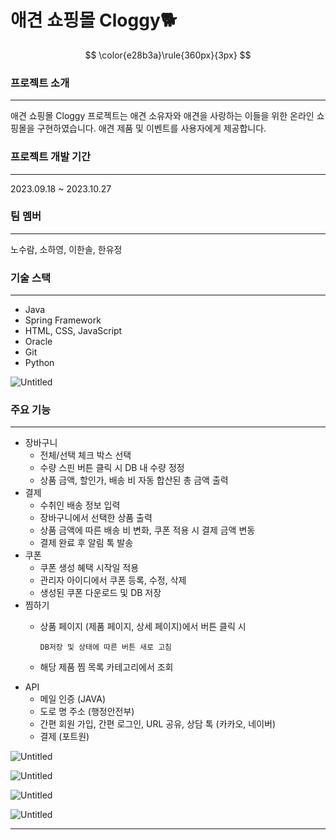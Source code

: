 # 애견 쇼핑몰 Cloggy🐕

$$
\color{e28b3a}\rule{360px}{3px}
$$

### 프로젝트 소개

---

애견 쇼핑몰 Cloggy 프로젝트는 애견 소유자와 애견을 사랑하는 이들을 위한 온라인 쇼핑몰을 구현하였습니다. 애견 제품 및 이벤트를 사용자에게 제공합니다.

### 프로젝트 개발 기간

---

2023.09.18 ~ 2023.10.27

### 팀 멤버

---

노수람, 소하영, 이한솔, 한유정

### 기술 스택

---

- Java
- Spring Framework
- HTML, CSS, JavaScript
- Oracle
- Git
- Python

![Untitled](%E1%84%8B%E1%85%A2%E1%84%80%E1%85%A7%E1%86%AB%20%E1%84%89%E1%85%AD%E1%84%91%E1%85%B5%E1%86%BC%E1%84%86%E1%85%A9%E1%86%AF%20Cloggy%F0%9F%90%95%20bc974e9992734b59a915305e84c8e41d/Untitled.png)

### 주요 기능

---

- 장바구니
    - 전체/선택 체크 박스 선택
    - 수량 스핀 버튼 클릭 시 DB 내 수량 정정
    - 상품 금액, 할인가, 배송 비 자동 합산된 총 금액 출력
- 결제
    - 수취인 배송 정보 입력
    - 장바구니에서 선택한 상품 출력
    - 상품 금액에 따른 배송 비 변화, 쿠폰 적용 시 결제 금액 변동
    - 결제 완료 후 알림 톡 발송
- 쿠폰
    - 쿠폰 생성 혜택 시작일 적용
    - 관리자 아이디에서 쿠폰 등록, 수정, 삭제
    - 생성된 쿠폰 다운로드 및 DB 저장
- 찜하기
    - 상품 페이지 (제품 페이지, 상세 페이지)에서 버튼 클릭 시
    
          DB저장 및 상태에 따른 버튼 새로 고침
    
    - 해당 제품 찜 목록 카테고리에서 조회
- API
    - 메일 인증 (JAVA)
    - 도로 명 주소 (행정안전부)
    - 간편 회원 가입, 간편 로그인, URL 공유, 상담 톡 (카카오, 네이버)
    - 결제 (포트원)

![Untitled](%E1%84%8B%E1%85%A2%E1%84%80%E1%85%A7%E1%86%AB%20%E1%84%89%E1%85%AD%E1%84%91%E1%85%B5%E1%86%BC%E1%84%86%E1%85%A9%E1%86%AF%20Cloggy%F0%9F%90%95%20bc974e9992734b59a915305e84c8e41d/Untitled%201.png)

![Untitled](%E1%84%8B%E1%85%A2%E1%84%80%E1%85%A7%E1%86%AB%20%E1%84%89%E1%85%AD%E1%84%91%E1%85%B5%E1%86%BC%E1%84%86%E1%85%A9%E1%86%AF%20Cloggy%F0%9F%90%95%20bc974e9992734b59a915305e84c8e41d/Untitled%202.png)

![Untitled](%E1%84%8B%E1%85%A2%E1%84%80%E1%85%A7%E1%86%AB%20%E1%84%89%E1%85%AD%E1%84%91%E1%85%B5%E1%86%BC%E1%84%86%E1%85%A9%E1%86%AF%20Cloggy%F0%9F%90%95%20bc974e9992734b59a915305e84c8e41d/Untitled%203.png)

![Untitled](%E1%84%8B%E1%85%A2%E1%84%80%E1%85%A7%E1%86%AB%20%E1%84%89%E1%85%AD%E1%84%91%E1%85%B5%E1%86%BC%E1%84%86%E1%85%A9%E1%86%AF%20Cloggy%F0%9F%90%95%20bc974e9992734b59a915305e84c8e41d/Untitled%204.png)

---